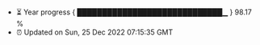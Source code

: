 - ⏳ Year progress { █████████████████████████████▁ } 98.17 %
- ⏰ Updated on Sun, 25 Dec 2022 07:15:35 GMT

